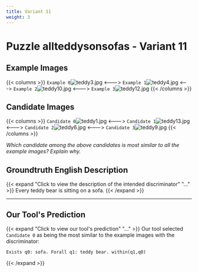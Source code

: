 ```yaml
---
title: Variant 11
weight: 3
---
```


# Puzzle allteddysonsofas - Variant 11

## Example Images
{{< columns >}}
`Example 0`![teddy3.jpg](/natscene_data/images/teddy3.jpg)
<--->
`Example 1`![teddy4.jpg](/natscene_data/images/teddy4.jpg)
<--->
`Example 2`![teddy10.jpg](/natscene_data/images/teddy10.jpg)
<--->
`Example 3`![teddy12.jpg](/natscene_data/images/teddy12.jpg)
{{< /columns >}}

## Candidate Images
{{< columns >}}
`Candidate 0`![teddy1.jpg](/natscene_data/images/teddy1.jpg)
<--->
`Candidate 1`![teddy13.jpg](/natscene_data/images/teddy13.jpg)
<--->
`Candidate 2`![teddy6.jpg](/natscene_data/images/teddy6.jpg)
<--->
`Candidate 3`![teddy9.jpg](/natscene_data/images/teddy9.jpg)
{{< /columns >}}

*Which candidate among the above candidates is most similar to all the example images? Explain why.*

## Groundtruth English Description

{{< expand "Click to view the description of the intended discriminator" "..." >}}
Every teddy bear is sitting on a sofa.
{{< /expand >}}

---



## Our Tool's Prediction

{{< expand "Click to view our tool's prediction" "..." >}}
Our tool selected `Candidate 0` as being the most similar to the example images with the discriminator:
```plaintext
Exists q0: sofa. Forall q1: teddy bear. within(q1,q0)
```
{{< /expand >}}
